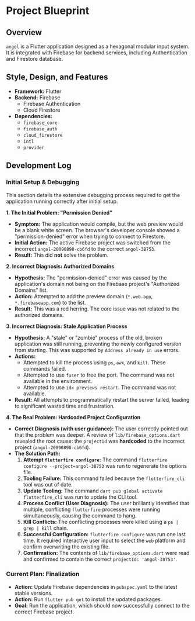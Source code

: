 
# Project Blueprint

## Overview

`angol` is a Flutter application designed as a hexagonal modular input system. It is integrated with Firebase for backend services, including Authentication and Firestore database.

## Style, Design, and Features

*   **Framework:** Flutter
*   **Backend:** Firebase
    *   Firebase Authentication
    *   Cloud Firestore
*   **Dependencies:**
    *   `firebase_core`
    *   `firebase_auth`
    *   `cloud_firestore`
    *   `intl`
    *   `provider`

## Development Log

### Initial Setup & Debugging

This section details the extensive debugging process required to get the application running correctly after initial setup.

**1. The Initial Problem: "Permission Denied"**

*   **Symptom:** The application would compile, but the web preview would be a blank white screen. The browser's developer console showed a "permission-denied" error when trying to connect to Firestore.
*   **Initial Action:** The active Firebase project was switched from the incorrect `angol-20090898-cb6fd` to the correct `angol-38753`.
*   **Result:** This did **not** solve the problem.

**2. Incorrect Diagnosis: Authorized Domains**

*   **Hypothesis:** The "permission-denied" error was caused by the application's domain not being on the Firebase project's "Authorized Domains" list.
*   **Action:** Attempted to add the preview domain (`*.web.app`, `*.firebaseapp.com`) to the list.
*   **Result:** This was a red herring. The core issue was not related to the authorized domains.

**3. Incorrect Diagnosis: Stale Application Process**

*   **Hypothesis:** A "stale" or "zombie" process of the old, broken application was still running, preventing the newly configured version from starting. This was supported by `Address already in use` errors.
*   **Actions:**
    *   Attempted to kill the process using `ps`, `awk`, and `kill`. These commands failed.
    *   Attempted to use `fuser` to free the port. The command was not available in the environment.
    *   Attempted to use `idx previews restart`. The command was not available.
*   **Result:** All attempts to programmatically restart the server failed, leading to significant wasted time and frustration.

**4. The Real Problem: Hardcoded Project Configuration**

*   **Correct Diagnosis (with user guidance):** The user correctly pointed out that the problem was deeper. A review of `lib/firebase_options.dart` revealed the root cause: the `projectId` was **hardcoded** to the incorrect project (`angol-20090898-cb6fd`).
*   **The Solution Path:**
    1.  **Attempt `flutterfire configure`:** The command `flutterfire configure --project=angol-38753` was run to regenerate the options file.
    2.  **Tooling Failure:** This command failed because the `flutterfire_cli` tool was out of date.
    3.  **Update Tooling:** The command `dart pub global activate flutterfire_cli` was run to update the CLI tool.
    4.  **Process Conflict (User Diagnosis):** The user brilliantly identified that multiple, conflicting `flutterfire` processes were running simultaneously, causing the command to hang.
    5.  **Kill Conflicts:** The conflicting processes were killed using a `ps | grep | kill` chain.
    6.  **Successful Configuration:** `flutterfire configure` was run one last time. It required interactive user input to select the `web` platform and confirm overwriting the existing file.
    7.  **Confirmation:** The contents of `lib/firebase_options.dart` were read and confirmed to contain the correct `projectId: 'angol-38753'`.

### Current Plan: Finalization

*   **Action:** Update Firebase dependencies in `pubspec.yaml` to the latest stable versions.
*   **Action:** Run `flutter pub get` to install the updated packages.
*   **Goal:** Run the application, which should now successfully connect to the correct Firebase project.
